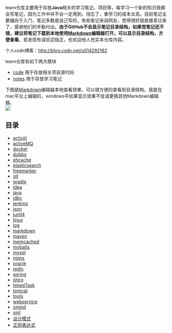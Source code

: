 learn仓库主要用于存放**Java**相关的学习笔记、项目等，每学习一个新的知识我都会写笔记，因为工作中并不会一定用到，怕忘了，重学习的成本太高。目前笔记主要偏向于入门，笔记多数是自己写的，有些笔记来自网友，觉得很好就直接拿过来了，感谢他们的辛勤付出。**由于GitHub不会显示笔记目录结构，如果觉笔记还不错，建议将笔记下载到本地使用[Markdown](https://www.typora.io/)编辑器打开，可以显示目录结构，方便查看**。若发现有误欢迎指正，也欢迎他人充实本仓库内容。

个人csdn博客：http://blog.csdn.net/u014292162  

learn仓库有如下两大模块  

- [code](https://github.com/caojx-git/learn/tree/master/code) 用于存放相关项目源代码
- [notes](https://github.com/caojx-git/learn/tree/master/notes) 用于存放学习笔记

下图是[Markdown](https://www.typora.io/)编辑器本地查看效果，可以很方便的查看到目录结构，我是在mac平台上编辑的，windows平如果显示效果不佳请更换其他Markdown编辑器。  
![](https://github.com/caojx-git/learn/blob/master/notes/images/markdown_1.png)  

## 目录
- [activiti](https://github.com/caojx-git/learn/tree/master/notes/activiti)  
- [activeMQ](https://github.com/caojx-git/learn/tree/master/notes/activeMQ)
- [docker](https://github.com/caojx-git/learn/tree/master/notes/docker)
- [dubbo](https://github.com/caojx-git/learn/tree/master/notes/dubbo)
- [ehcache](https://github.com/caojx-git/learn/tree/master/notes/ehcache)
- [elasticsearch](https://github.com/caojx-git/learn/tree/master/notes/elasticsearch)
- [freemarker](https://github.com/caojx-git/learn/tree/master/notes/freemarker)
- [git](https://github.com/caojx-git/learn/tree/master/notes/git)
- [gradle](https://github.com/caojx-git/learn/tree/master/notes/gradle)
- [idea](https://github.com/caojx-git/learn/tree/master/notes/idea)
- [java](https://github.com/caojx-git/learn/tree/master/notes/java)
- [jdbc](https://github.com/caojx-git/learn/tree/master/notes/jdbc)
- [jenkins](https://github.com/caojx-git/learn/tree/master/notes/jenkins)
- [json](https://github.com/caojx-git/learn/tree/master/notes/json)
- [junit4](https://github.com/caojx-git/learn/tree/master/notes/junit4)
- [linux](https://github.com/caojx-git/learn/tree/master/notes/linux)
- [log](https://github.com/caojx-git/learn/tree/master/notes/log)
- [markdown](https://github.com/caojx-git/learn/tree/master/notes/markdown)
- [maven](https://github.com/caojx-git/learn/tree/master/notes/maven)
- [memcached](https://github.com/caojx-git/learn/tree/master/notes/memcached)
- [mybatis](https://github.com/caojx-git/learn/tree/master/notes/mybatis)
- [mysql](https://github.com/caojx-git/learn/tree/master/notes/mysql)
- [nginx](https://github.com/caojx-git/learn/tree/master/notes/nginx)
- [oracle](https://github.com/caojx-git/learn/tree/master/notes/oracle)
- [redis](https://github.com/caojx-git/learn/tree/master/notes/redis)
- [spring](https://github.com/caojx-git/learn/tree/master/notes/spring)
- [shiro](https://github.com/caojx-git/learn/tree/master/notes/shiro)
- [timedTask](https://github.com/caojx-git/learn/tree/master/notes/timedTask)
- [tomcat](https://github.com/caojx-git/learn/tree/master/notes/tomcat)
- [tools](https://github.com/caojx-git/learn/tree/master/notes/tools)
- [webservice](https://github.com/caojx-git/learn/tree/master/notes/webservice)
- [xmind](https://github.com/caojx-git/learn/tree/master/notes/xmind)
- [xml](https://github.com/caojx-git/learn/tree/master/notes/xml)
- [设计模式](https://github.com/caojx-git/learn/tree/master/notes/设计模式)
- [正则表达式](https://github.com/caojx-git/learn/tree/master/notes/正则表达式)